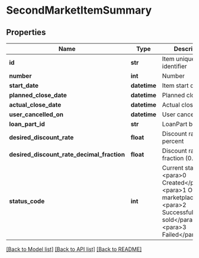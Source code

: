 # SecondMarketItemSummary

## Properties
Name | Type | Description | Notes
------------ | ------------- | ------------- | -------------
**id** | **str** | Item unique identifier | [optional] 
**number** | **int** | Number | [optional] 
**start_date** | **datetime** | Item start date | [optional] 
**planned_close_date** | **datetime** | Planned close date | [optional] 
**actual_close_date** | **datetime** | Actual close date | [optional] 
**user_cancelled_on** | **datetime** | User cancelled on | [optional] 
**loan_part_id** | **str** | LoanPart being sold | [optional] 
**desired_discount_rate** | **float** | Discount rate percent | [optional] 
**desired_discount_rate_decimal_fraction** | **float** | Discount rate as fraction (0.0 - 1.0) | [optional] 
**status_code** | **int** | Current status code              &lt;para&gt;0 Created&lt;/para&gt;&lt;para&gt;1 Open in marketplace&lt;/para&gt;&lt;para&gt;2 Successfully sold&lt;/para&gt;&lt;para&gt;3 Failed&lt;/para&gt; | [optional] 

[[Back to Model list]](../README.md#documentation-for-models) [[Back to API list]](../README.md#documentation-for-api-endpoints) [[Back to README]](../README.md)


